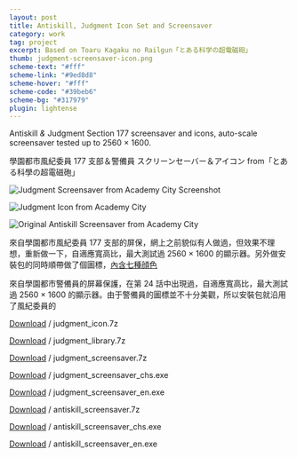 ```yaml
---
layout: post
title: Antiskill, Judgment Icon Set and Screensaver
category: work
tag: project
excerpt: Based on Toaru Kagaku no Railgun「とある科学の超電磁砲」
thumb: judgment-screensaver-icon.png
scheme-text: "#fff"
scheme-link: "#9ed8d8"
scheme-hover: "#fff"
scheme-code: "#39beb6"
scheme-bg: "#317979"
plugin: lightense
---
```


<p>Antiskill <i>&amp;</i> Judgment Section 177 screensaver and icons, auto-scale screensaver tested up to 2560 &times; 1600.</p>

<p lang="zh">學園都市風紀委員 177 支部＆警備員 スクリーンセーバー＆アイコン from「とある科學の超電磁砲」</p>

<p><img src="{{ site.file }}/judgment-screensaver-icon-from-academy-city-02.png" alt="Judgment Screensaver from Academy City Screenshot"></p>

<p><img src="{{ site.file }}/judgment-screensaver-icon-from-academy-city-00.png" alt="Judgment Icon from Academy City"></p>

<p><img src="{{ site.file }}/antiskill-screensaver-from-academy-city-02.jpg" alt="Original Antiskill Screensaver from Academy City"></p>

<p lang="zh">來自學園都市風紀委員 177 支部的屏保，網上之前貌似有人做過，但效果不理想，重新做一下，自適應寬高比，最大測試過 2560 &times; 1600 的顯示器。另外做安裝包的同時順帶做了個圖標，<a href="{{ site.file }}/judgment-screensaver-icon-from-academy-city-01.png">內含七種顔色</a></p>

<p lang="zh">來自學園都市警備員的屏幕保護，在第 24 話中出現過，自適應寬高比，最大測試過 2560 &times; 1600 的顯示器。由于警備員的圖標並不十分美觀，所以安裝包就沿用了風紀委員的</p>

<p class="download"><a href="{{ site.file }}/download/judgment_icon.7z">Download</a> / judgment_icon.7z</p>
<p class="download"><a href="{{ site.file }}/download/judgment_library.7z">Download</a> / judgment_library.7z</p>
<p class="download"><a href="{{ site.file }}/download/judgment_screensaver.7z">Download</a> / judgment_screensaver.7z</p>
<p class="download"><a href="{{ site.file }}/download/judgment_screensaver_chs.exe">Download</a> / judgment_screensaver_chs.exe</p>
<p class="download"><a href="{{ site.file }}/download/judgment_screensaver_en.exe">Download</a> / judgment_screensaver_en.exe</p>
<p class="download"><a href="{{ site.file }}/download/antiskill_screensaver.7z">Download</a> / antiskill_screensaver.7z</p>
<p class="download"><a href="{{ site.file }}/download/antiskill_screensaver_chs.exe">Download</a> / antiskill_screensaver_chs.exe</p>
<p class="download"><a href="{{ site.file }}/download/antiskill_screensaver_en.exe">Download</a> / antiskill_screensaver_en.exe</p>
